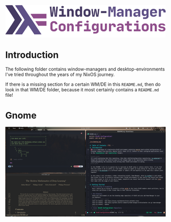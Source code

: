 <img alt="WM-related Configurations" src="../.assets/main/png/wm-related.png" align="center">

# Introduction
The following folder contains window-managers and desktop-environments I've tried
throughout the years of my NixOS journey.

If there is a missing section for a certain WM/DE in this `README.md`, then do look
in that WM/DE folder, because it most certainly contains a `README.md` file!

# Gnome
<img alt="Gnome Desktop" src="../.assets/main/png/gnome-desktop.png" align="center">
